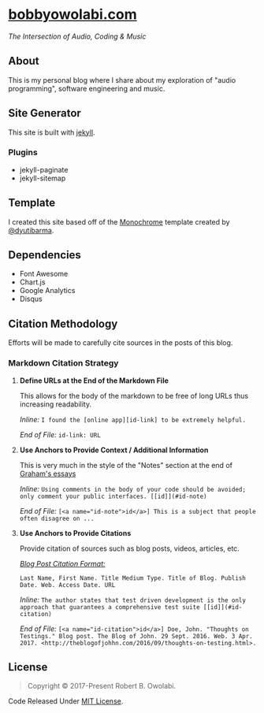 # [bobbyowolabi.com][blog]
*The Intersection of Audio, Coding & Music*

## About
This is my personal blog where I share about my exploration of "audio programming", software engineering and music.

## Site Generator
This site is built with [jekyll][jekyll].

### Plugins
* jekyll-paginate
* jekyll-sitemap

## Template
I created this site based off of the [Monochrome][template] template created by [@dyutibarma][dyutibarma].

## Dependencies
* Font Awesome
* Chart.js
* Google Analytics
* Disqus

## Citation Methodology
Efforts will be made to carefully cite sources in the posts of this blog.

### Markdown Citation Strategy
1. **Define URLs at the End of the Markdown File**

   This allows for the body of the markdown to be free of long URLs thus increasing readability.
   
   *Inline:* `I found the [online app][id-link] to be extremely helpful.`
   
   *End of File:* `id-link: URL`

1. **Use Anchors to Provide Context / Additional Information**

   This is very much in the style of the "Notes" section at the end of [Graham's essays](http://paulgraham.com/articles.html)
   
   *Inline:* `Using comments in the body of your code should be avoided; only comment your public interfaces. [[id]](#id-note)`
   
   *End of File:* `[<a name="id-note">id</a>] This is a subject that people often disagree on ...`

1. **Use Anchors to Provide Citations**

   Provide citation of sources such as blog posts, videos, articles, etc.
   
   *[Blog Post Citation Format:][1]* 
   
   `Last Name, First Name. Title Medium Type. Title of Blog. Publish Date. Web. Access Date. URL`
   
   *Inline:* `The author states that test driven development is the only approach that guarantees a comprehensive test suite [[id]](#id-citation)`
   
   *End of File:* `[<a name="id-citation">id</a>] Doe, John. "Thoughts on Testings." Blog post. The Blog of John. 29 Sept. 2016. Web. 3 Apr. 2017. <http://theblogofjohhn.com/2016/09/thoughts-on-testing.html>.` 
   
## License
> Copyright © 2017-Present Robert B. Owolabi.

Code Released Under [MIT License](license.md).


[1]: https://www.easybib.com/guides/citation-guides/mla-format/how-to-cite-a-blog-mla/
[blog]: https://www.bobbyowolabi.com
[dyutibarma]: https://github.com/dyutibarma
[jekyll]: https://jekyllrb.com/
[template]: https://github.com/dyutibarma/monochrome
